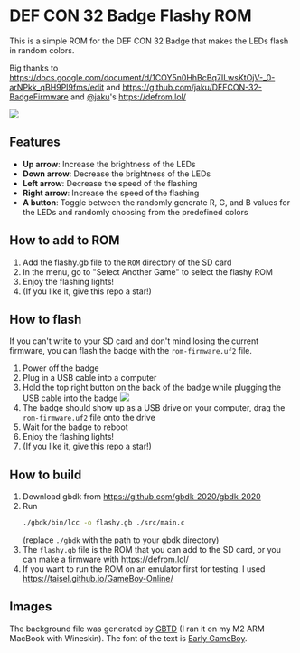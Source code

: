 # DEF CON 32 Badge Flashy ROM

This is a simple ROM for the DEF CON 32 Badge that makes the LEDs flash in random colors.

Big thanks to https://docs.google.com/document/d/1COY5n0HhBcBq7ILwsKtOjV-_0-arNPkk_qBH9PI9fms/edit and https://github.com/jaku/DEFCON-32-BadgeFirmware and [@jaku](https://github.com/jaku/DEFCON-32-BadgeFirmware)'s https://defrom.lol/

![](https://github.com/user-attachments/assets/e83193f0-fa00-4bd8-98d5-6ff2d827bf4a)

## Features

- **Up arrow**: Increase the brightness of the LEDs
- **Down arrow**: Decrease the brightness of the LEDs
- **Left arrow**: Decrease the speed of the flashing
- **Right arrow**: Increase the speed of the flashing
- **A button**: Toggle between the randomly generate R, G, and B values for the LEDs and randomly choosing from the predefined colors

## How to add to ROM

1. Add the flashy.gb file to the `ROM` directory of the SD card
2. In the menu, go to "Select Another Game" to select the flashy ROM
3. Enjoy the flashing lights!
4. (If you like it, give this repo a star!)

## How to flash

If you can't write to your SD card and don't mind losing the current firmware, you can flash the badge with the `rom-firmware.uf2` file.

1. Power off the badge
2. Plug in a USB cable into a computer
3. Hold the top right button on the back of the badge while plugging the USB cable into the badge
   ![](https://github.com/user-attachments/assets/441b5171-761d-4846-adae-64805828e640)
4. The badge should show up as a USB drive on your computer, drag the `rom-firmware.uf2` file onto the drive
5. Wait for the badge to reboot
6. Enjoy the flashing lights!
7. (If you like it, give this repo a star!)

## How to build

1. Download gbdk from https://github.com/gbdk-2020/gbdk-2020
2. Run
   ```bash
   ./gbdk/bin/lcc -o flashy.gb ./src/main.c
   ```
   (replace `./gbdk` with the path to your gbdk directory)
3. The `flashy.gb` file is the ROM that you can add to the SD card, or you can make a firmware with https://defrom.lol/
4. If you want to run the ROM on an emulator first for testing. I used https://taisel.github.io/GameBoy-Online/

## Images

The background file was generated by [GBTD](https://gbdev.gg8.se/wiki/articles/Game_Boy_Tile_Designer) (I ran it on my M2 ARM MacBook with Wineskin). The font of the text is [Early GameBoy](https://www.dafont.com/early-gameboy.font).
